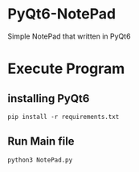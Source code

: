 # PyQt6-NotePad
Simple NotePad that written in PyQt6
# Execute Program
## installing PyQt6
`pip install -r requirements.txt`
## Run Main file
`python3 NotePad.py`
